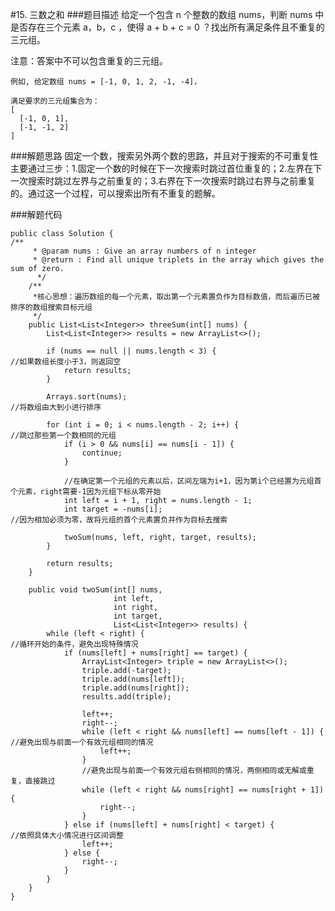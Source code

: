 #15. 三数之和
###题目描述
给定一个包含 n 个整数的数组 nums，判断 nums 中是否存在三个元素 a，b，c ，使得 a + b + c = 0 ？找出所有满足条件且不重复的三元组。

注意：答案中不可以包含重复的三元组。

	例如, 给定数组 nums = [-1, 0, 1, 2, -1, -4]，

	满足要求的三元组集合为：
	[
	  [-1, 0, 1],
	  [-1, -1, 2]
	]
###解题思路
  固定一个数，搜索另外两个数的思路，并且对于搜索的不可重复性主要通过三步：1.固定一个数的时候在下一次搜索时跳过首位重复的；2.左界在下一次搜索时跳过左界与之前重复的；3.右界在下一次搜索时跳过右界与之前重复的。通过这一个过程，可以搜索出所有不重复的题解。

###解题代码

    public class Solution {
    /**
	     * @param nums : Give an array numbers of n integer
	     * @return : Find all unique triplets in the array which gives the sum of zero.
		  */
	    /**
	     *核心思想：遍历数组的每一个元素，取出第一个元素置负作为目标数值，而后遍历已被排序的数组搜索目标元组
	     */
	    public List<List<Integer>> threeSum(int[] nums) {
	        List<List<Integer>> results = new ArrayList<>();
	        
	        if (nums == null || nums.length < 3) {                                       //如果数组长度小于3，则返回空
	            return results;
	        }
	        
	        Arrays.sort(nums);                                                           //将数组由大到小进行排序
	
	        for (int i = 0; i < nums.length - 2; i++) {                                  //跳过那些第一个数相同的元组
	            if (i > 0 && nums[i] == nums[i - 1]) {
	                continue;
	            }
	
	            //在确定第一个元组的元素以后，区间左端为i+1，因为第i个已经置为元组首个元素，right需要-1因为元组下标从零开始            
	            int left = i + 1, right = nums.length - 1;        
	            int target = -nums[i];                                                  //因为相加必须为零，故将元组的首个元素置负并作为目标去搜索
	            
	            twoSum(nums, left, right, target, results);
	        }
	        
	        return results;
	    }
	    
	    public void twoSum(int[] nums,
	                       int left,
	                       int right,
	                       int target,
	                       List<List<Integer>> results) {
	        while (left < right) {                                                     //循环开始的条件，避免出现特殊情况
	            if (nums[left] + nums[right] == target) {
	                ArrayList<Integer> triple = new ArrayList<>();
	                triple.add(-target);
	                triple.add(nums[left]);
	                triple.add(nums[right]);
	                results.add(triple);
	                
	                left++;
	                right--;
	                while (left < right && nums[left] == nums[left - 1]) {            //避免出现与前面一个有效元组相同的情况
	                    left++;
	                }
	                //避免出现与前面一个有效元组右侧相同的情况，两侧相同或无解或重复，直接跳过                     
	                while (left < right && nums[right] == nums[right + 1]) {          
	                    right--;
	                }
	            } else if (nums[left] + nums[right] < target) {                      //依照具体大小情况进行区间调整
	                left++;
	            } else {
	                right--;
	            }
	        }
	    }
	}
